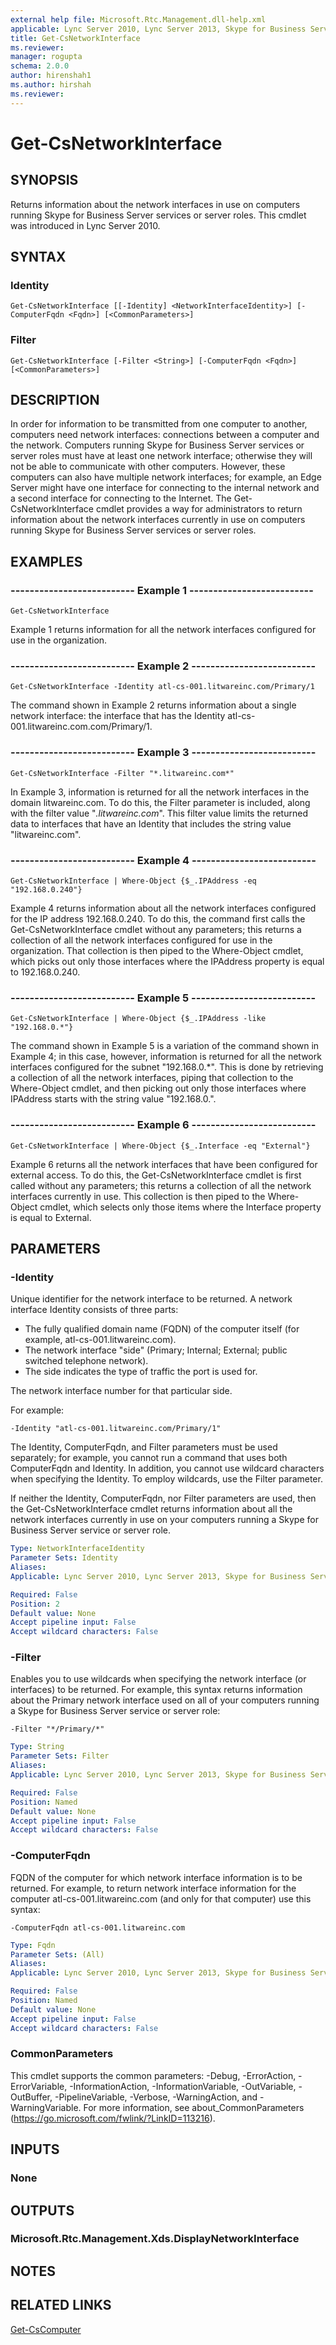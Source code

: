 ```yaml
---
external help file: Microsoft.Rtc.Management.dll-help.xml
applicable: Lync Server 2010, Lync Server 2013, Skype for Business Server 2015, Skype for Business Server 2019
title: Get-CsNetworkInterface
ms.reviewer: 
manager: rogupta
schema: 2.0.0
author: hirenshah1
ms.author: hirshah
ms.reviewer:
---
```


# Get-CsNetworkInterface

## SYNOPSIS
Returns information about the network interfaces in use on computers running Skype for Business Server services or server roles.
This cmdlet was introduced in Lync Server 2010.


## SYNTAX

### Identity
```
Get-CsNetworkInterface [[-Identity] <NetworkInterfaceIdentity>] [-ComputerFqdn <Fqdn>] [<CommonParameters>]
```

### Filter
```
Get-CsNetworkInterface [-Filter <String>] [-ComputerFqdn <Fqdn>] [<CommonParameters>]
```

## DESCRIPTION
In order for information to be transmitted from one computer to another, computers need network interfaces: connections between a computer and the network.
Computers running Skype for Business Server services or server roles must have at least one network interface; otherwise they will not be able to communicate with other computers.
However, these computers can also have multiple network interfaces; for example, an Edge Server might have one interface for connecting to the internal network and a second interface for connecting to the Internet.
The Get-CsNetworkInterface cmdlet provides a way for administrators to return information about the network interfaces currently in use on computers running Skype for Business Server services or server roles.


## EXAMPLES

### -------------------------- Example 1 --------------------------
```
Get-CsNetworkInterface
```

Example 1 returns information for all the network interfaces configured for use in the organization.

### -------------------------- Example 2 --------------------------
```
Get-CsNetworkInterface -Identity atl-cs-001.litwareinc.com/Primary/1
```

The command shown in Example 2 returns information about a single network interface: the interface that has the Identity atl-cs-001.litwareinc.com.com/Primary/1.

### -------------------------- Example 3 --------------------------
```
Get-CsNetworkInterface -Filter "*.litwareinc.com*"
```

In Example 3, information is returned for all the network interfaces in the domain litwareinc.com.
To do this, the Filter parameter is included, along with the filter value "*.litwareinc.com*".
This filter value limits the returned data to interfaces that have an Identity that includes the string value "litwareinc.com".

### -------------------------- Example 4 --------------------------
```
Get-CsNetworkInterface | Where-Object {$_.IPAddress -eq "192.168.0.240"}
```

Example 4 returns information about all the network interfaces configured for the IP address 192.168.0.240.
To do this, the command first calls the Get-CsNetworkInterface cmdlet without any parameters; this returns a collection of all the network interfaces configured for use in the organization.
That collection is then piped to the Where-Object cmdlet, which picks out only those interfaces where the IPAddress property is equal to 192.168.0.240.

### -------------------------- Example 5 --------------------------
```
Get-CsNetworkInterface | Where-Object {$_.IPAddress -like "192.168.0.*"}
```

The command shown in Example 5 is a variation of the command shown in Example 4; in this case, however, information is returned for all the network interfaces configured for the subnet "192.168.0.*".
This is done by retrieving a collection of all the network interfaces, piping that collection to the Where-Object cmdlet, and then picking out only those interfaces where IPAddress starts with the string value "192.168.0.".

### -------------------------- Example 6 --------------------------
```
Get-CsNetworkInterface | Where-Object {$_.Interface -eq "External"}
```

Example 6 returns all the network interfaces that have been configured for external access.
To do this, the Get-CsNetworkInterface cmdlet is first called without any parameters; this returns a collection of all the network interfaces currently in use.
This collection is then piped to the Where-Object cmdlet, which selects only those items where the Interface property is equal to External.


## PARAMETERS

### -Identity
Unique identifier for the network interface to be returned.
A network interface Identity consists of three parts:

- The fully qualified domain name (FQDN) of the computer itself (for example, atl-cs-001.litwareinc.com).
- The network interface "side" (Primary; Internal; External; public switched telephone network).
- The side indicates the type of traffic the port is used for.

The network interface number for that particular side.

For example:

`-Identity "atl-cs-001.litwareinc.com/Primary/1"`

The Identity, ComputerFqdn, and Filter parameters must be used separately; for example, you cannot run a command that uses both ComputerFqdn and Identity.
In addition, you cannot use wildcard characters when specifying the Identity.
To employ wildcards, use the Filter parameter.

If neither the Identity, ComputerFqdn, nor Filter parameters are used, then the Get-CsNetworkInterface cmdlet returns information about all the network interfaces currently in use on your computers running a Skype for Business Server service or server role.

```yaml
Type: NetworkInterfaceIdentity
Parameter Sets: Identity
Aliases: 
Applicable: Lync Server 2010, Lync Server 2013, Skype for Business Server 2015, Skype for Business Server 2019

Required: False
Position: 2
Default value: None
Accept pipeline input: False
Accept wildcard characters: False
```

### -Filter
Enables you to use wildcards when specifying the network interface (or interfaces) to be returned.
For example, this syntax returns information about the Primary network interface used on all of your computers running a Skype for Business Server service or server role:

`-Filter "*/Primary/*"`

```yaml
Type: String
Parameter Sets: Filter
Aliases: 
Applicable: Lync Server 2010, Lync Server 2013, Skype for Business Server 2015, Skype for Business Server 2019

Required: False
Position: Named
Default value: None
Accept pipeline input: False
Accept wildcard characters: False
```

### -ComputerFqdn
FQDN of the computer for which network interface information is to be returned.
For example, to return network interface information for the computer atl-cs-001.litwareinc.com (and only for that computer) use this syntax:

`-ComputerFqdn atl-cs-001.litwareinc.com`

```yaml
Type: Fqdn
Parameter Sets: (All)
Aliases: 
Applicable: Lync Server 2010, Lync Server 2013, Skype for Business Server 2015, Skype for Business Server 2019

Required: False
Position: Named
Default value: None
Accept pipeline input: False
Accept wildcard characters: False
```

### CommonParameters
This cmdlet supports the common parameters: -Debug, -ErrorAction, -ErrorVariable, -InformationAction, -InformationVariable, -OutVariable, -OutBuffer, -PipelineVariable, -Verbose, -WarningAction, and -WarningVariable. For more information, see about_CommonParameters (https://go.microsoft.com/fwlink/?LinkID=113216).


## INPUTS

### None


## OUTPUTS

### Microsoft.Rtc.Management.Xds.DisplayNetworkInterface


## NOTES


## RELATED LINKS

[Get-CsComputer](Get-CsComputer.md)

